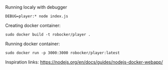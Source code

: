 Running localy with debugger

```
DEBUG=player:* node index.js
```

Creating docker container:

```
sudo docker build -t robocker/player .
```


Running docker container:
```
sudo docker run -p 3000:3000 robocker/player:latest
```

Inspiration links: https://nodejs.org/en/docs/guides/nodejs-docker-webapp/